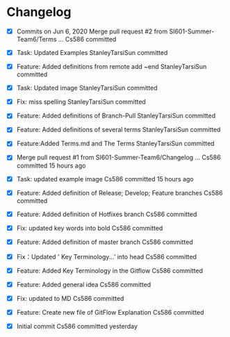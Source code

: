 # Changelog
- [X]  Commits on Jun 6, 2020
Merge pull request #2 from SI601-Summer-Team6/Terms …
Cs586 committed 

- [X] Task: Updated Examples
StanleyTarsiSun committed 

- [X] Feature: Added definitions from remote add ~end
StanleyTarsiSun committed 

- [X] Task: Updated image
StanleyTarsiSun committed 

- [X] Fix: miss spelling
StanleyTarsiSun committed 

- [X] Feature: Added definitions of Branch-Pull
StanleyTarsiSun committed


- [X] Feature: Added definitions of several terms
StanleyTarsiSun committed

- [X] Feature:Added Terms.md and The Terms
StanleyTarsiSun committed 

- [X] Merge pull request #1 from SI601-Summer-Team6/Changelog …
Cs586 committed 15 hours ago

- [X] Task: updated example image
Cs586 committed 15 hours ago

- [X] Feature: Added definition of Release; Develop; Feature branches
Cs586 committed

- [X] Feature: Added definition of Hotfixes branch
Cs586 committed

- [X] Fix: updated key words into bold
Cs586 committed

- [X] Feature: Added definition of master branch
Cs586 committed

- [X] Fix：Updated ' Key Terminology...’ into head
Cs586 committed

- [X] Feature: Added Key Terminology in the Gitflow
Cs586 committed

- [X] Feature: Added general idea
Cs586 committed

- [X] Fix: updated to MD
Cs586 committed  

- [X] Feature: Create new file of GitFlow Explanation
Cs586 committed  

- [X] Initial commit
Cs586 committed yesterday
